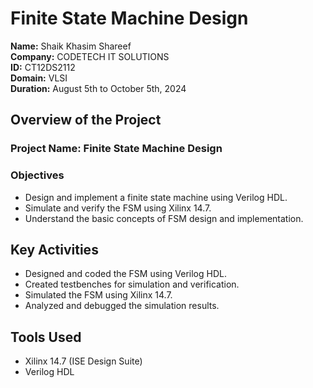 # Finite State Machine Design

**Name:** Shaik Khasim Shareef  
**Company:** CODETECH IT SOLUTIONS  
**ID:** CT12DS2112  
**Domain:** VLSI  
**Duration:** August 5th to October 5th, 2024

## Overview of the Project

### Project Name: Finite State Machine Design

### Objectives
- Design and implement a finite state machine using Verilog HDL.
- Simulate and verify the FSM using Xilinx 14.7.
- Understand the basic concepts of FSM design and implementation.

## Key Activities
- Designed and coded the FSM using Verilog HDL.
- Created testbenches for simulation and verification.
- Simulated the FSM using Xilinx 14.7.
- Analyzed and debugged the simulation results.

## Tools Used
- Xilinx 14.7 (ISE Design Suite)
- Verilog HDL



